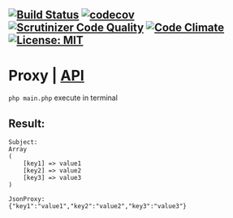 [![Build Status](https://travis-ci.org/Jagepard/PhpDesignPatterns-Proxy.svg?branch=master)](https://travis-ci.org/Jagepard/PhpDesignPatterns-Proxy)
[![codecov](https://codecov.io/gh/Jagepard/PhpDesignPatterns-Proxy/branch/master/graph/badge.svg)](https://codecov.io/gh/Jagepard/PhpDesignPatterns-Proxy)
[![Scrutinizer Code Quality](https://scrutinizer-ci.com/g/Jagepard/PhpDesignPatterns-Proxy/badges/quality-score.png?b=master)](https://scrutinizer-ci.com/g/Jagepard/PhpDesignPatterns-Proxy/?branch=master)
[![Code Climate](https://codeclimate.com/github/Jagepard/PhpDesignPatterns-Proxy/badges/gpa.svg)](https://codeclimate.com/github/Jagepard/PhpDesignPatterns-Proxy)
[![License: MIT](https://img.shields.io/badge/license-MIT-498e7f.svg)](https://mit-license.org/)
-----

# Proxy | [API](https://github.com/Jagepard/PhpDesignPatterns-Proxy/blob/master/docs.md "Documentation API")

```php main.php``` execute in terminal

## Result:
```
Subject: 
Array
(
    [key1] => value1
    [key2] => value2
    [key3] => value3
)

JsonProxy: 
{"key1":"value1","key2":"value2","key3":"value3"}
```